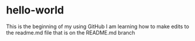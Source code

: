 # hello-world
This is the beginning of my using GitHub
I am learning how to make edits to the readme.md file that is on the README.md branch

